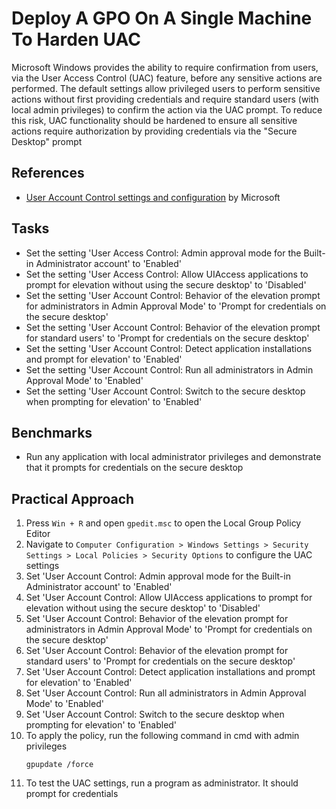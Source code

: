 # Deploy A GPO On A Single Machine To Harden UAC
Microsoft Windows provides the ability to require confirmation from users, via the User Access Control (UAC) feature, before any sensitive actions are performed. The default settings allow privileged users to perform sensitive actions without first providing credentials and require standard users (with local admin privileges) to confirm the action via the UAC prompt. To reduce this risk, UAC functionality should be hardened to ensure all sensitive actions require authorization by providing credentials via the "Secure Desktop" prompt


## References
- [User Account Control settings and configuration](https://learn.microsoft.com/en-us/windows/security/application-security/application-control/user-account-control/settings-and-configuration?tabs=intune) by Microsoft


## Tasks
- Set the setting 'User Access Control: Admin approval mode for the Built-in Administrator account' to 'Enabled'
- Set the setting 'User Access Control: Allow UIAccess applications to prompt for elevation without using the secure desktop' to 'Disabled'
- Set the setting 'User Account Control: Behavior of the elevation prompt for administrators in Admin Approval Mode' to 'Prompt for credentials on the secure desktop'
- Set the setting 'User Account Control: Behavior of the elevation prompt for standard users' to 'Prompt for credentials on the secure desktop'
- Set the setting 'User Account Control: Detect application installations and prompt for elevation' to 'Enabled'
- Set the setting 'User Account Control: Run all administrators in Admin Approval Mode' to 'Enabled'
- Set the setting 'User Account Control: Switch to the secure desktop when prompting for elevation' to 'Enabled'


## Benchmarks
- Run any application with local administrator privileges and demonstrate that it prompts for credentials on the secure desktop


## Practical Approach
1. Press `Win + R` and open `gpedit.msc` to open the Local Group Policy Editor
2. Navigate to `Computer Configuration > Windows Settings > Security Settings > Local Policies > Security Options` to configure the UAC settings
3. Set 'User Account Control: Admin approval mode for the Built-in Administrator account' to 'Enabled'
4. Set 'User Account Control: Allow UIAccess applications to prompt for elevation without using the secure desktop' to 'Disabled'
5. Set 'User Account Control: Behavior of the elevation prompt for administrators in Admin Approval Mode' to 'Prompt for credentials on the secure desktop'
6. Set 'User Account Control: Behavior of the elevation prompt for standard users' to 'Prompt for credentials on the secure desktop'
7. Set 'User Account Control: Detect application installations and prompt for elevation' to 'Enabled'
8. Set 'User Account Control: Run all administrators in Admin Approval Mode' to 'Enabled'
9. Set 'User Account Control: Switch to the secure desktop when prompting for elevation' to 'Enabled'
10. To apply the policy, run the following command in cmd with admin privileges
    ```
    gpupdate /force
    ```
11. To test the UAC settings, run a program as administrator. It should prompt for credentials

